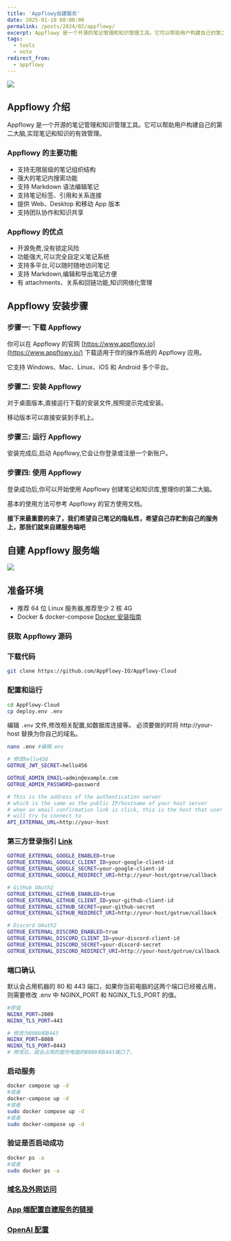 ```yaml
---
title: 'Appflowy自建服务'
date: 2025-01-10 08:00:00
permalink: /posts/2024/02/appflowy/
excerpt: Appflowy 是一个开源的笔记管理和知识管理工具。它可以帮助用户构建自己的第二大脑,实现笔记和知识的有效管理。考虑到笔记的隐私性，希望自己存贮到自己的服务上，那我们就来自建服务端吧
tags:
  - tools
  - note
redirect_from:
  - appflowy
---
```


![](https://i.imgur.com/hxPTQl7.png)

## Appflowy 介绍

Appflowy 是一个开源的笔记管理和知识管理工具。它可以帮助用户构建自己的第二大脑,实现笔记和知识的有效管理。

### Appflowy 的主要功能

- 支持无限层级的笔记组织结构
- 强大的笔记内搜索功能
- 支持 Markdown 语法编辑笔记
- 支持笔记标签、引用和关系连接
- 提供 Web、Desktop 和移动 App 版本
- 支持团队协作和知识共享

### Appflowy 的优点

- 开源免费,没有锁定风险
- 功能强大,可以完全自定义笔记系统
- 支持多平台,可以随时随地访问笔记
- 支持 Markdown,编辑和导出笔记方便
- 有 attachments、关系和回链功能,知识网络化管理

## Appflowy 安装步骤

### 步骤一: 下载 Appflowy

你可以在 Appflowy 的官网 [https://www.appflowy.io](https://www.appflowy.io/) 下载适用于你的操作系统的 Appflowy 应用。

它支持 Windows、Mac、Linux、iOS 和 Android 多个平台。

### 步骤二: 安装 Appflowy

对于桌面版本,直接运行下载的安装文件,按照提示完成安装。

移动版本可以直接安装到手机上。

### 步骤三: 运行 Appflowy

安装完成后,启动 Appflowy,它会让你登录或注册一个新账户。

### 步骤四: 使用 Appflowy

登录成功后,你可以开始使用 Appflowy 创建笔记和知识库,整理你的第二大脑。

基本的使用方法可参考 Appflowy 的官方使用文档。

**接下来最重要的来了，我们希望自己笔记的隐私性，希望自己存贮到自己的服务上，那我们就来自建服务端吧**

## 自建 Appflowy 服务端

![](https://i.imgur.com/m2uW9Jx.png)

## 准备环境

- 推荐 64 位 Linux 服务器,推荐至少 2 核 4G
- Docker & docker-compose [Docker 安装指南](https://selfhost.vip/ghost/docker)

### 获取 Appflowy 源码

### 下载代码

```bash
git clone https://github.com/AppFlowy-IO/AppFlowy-Cloud
```

### 配置和运行

```bash
cd AppFlowy-Cloud
cp deploy.env .env
```

编辑 `.env` 文件,修改相关配置,如数据库连接等。
必须要做的时将 http://your-host 替换为你自己的域名。

```bash
nano .env #编辑.env
```

```bash
# 修改hello456
GOTRUE_JWT_SECRET=hello456

GOTRUE_ADMIN_EMAIL=admin@example.com
GOTRUE_ADMIN_PASSWORD=password

# This is the address of the authentication server
# which is the same as the public IP/hostname of your host server
# when an email confirmation link is click, this is the host that user's devices
# will try to connect to
API_EXTERNAL_URL=http://your-host

```

### 第三方登录指引 [Link](https://github.com/AppFlowy-IO/AppFlowy-Cloud/blob/main/doc/AUTHENTICATION.md)

```bash
GOTRUE_EXTERNAL_GOOGLE_ENABLED=true
GOTRUE_EXTERNAL_GOOGLE_CLIENT_ID=your-google-client-id
GOTRUE_EXTERNAL_GOOGLE_SECRET=your-google-client-id
GOTRUE_EXTERNAL_GOOGLE_REDIRECT_URI=http://your-host/gotrue/callback

# GitHub OAuth2
GOTRUE_EXTERNAL_GITHUB_ENABLED=true
GOTRUE_EXTERNAL_GITHUB_CLIENT_ID=your-github-client-id
GOTRUE_EXTERNAL_GITHUB_SECRET=your-github-secret
GOTRUE_EXTERNAL_GITHUB_REDIRECT_URI=http://your-host/gotrue/callback

# Discord OAuth2
GOTRUE_EXTERNAL_DISCORD_ENABLED=true
GOTRUE_EXTERNAL_DISCORD_CLIENT_ID=your-discord-client-id
GOTRUE_EXTERNAL_DISCORD_SECRET=your-discord-secret
GOTRUE_EXTERNAL_DISCORD_REDIRECT_URI=http://your-host/gotrue/callback
```

### 端口确认

默认会占用机器的 80 和 443 端口，如果你当前电脑的这两个端口已经被占用，则需要修改 .env 中 NGINX_PORT 和 NGINX_TLS_PORT 的值。

```bash
#原值
NGINX_PORT=2080
NGINX_TLS_PORT=443

# 修改为8080和8443
NGINX_PORT=8080
NGINX_TLS_PORT=8443
# 修改后，就会占用的是你电脑的8080和8443端口了。
```

### 启动服务

```bash
docker compose up -d
#或者
docker-compose up -d
#或者
sudo docker compose up -d
#或者
sudo docker-compose up -d
```

### 验证是否启动成功

```bash
docker ps -a
#或者
sudo docker ps -a
```

### [域名及外网访问](https://selfhost.vip/ghost/network)

### [App 端配置自建服务的链接](https://docs.appflowy.io/docs/guides/appflowy/self-hosting-appflowy)

### [OpenAI 配置](https://docs.appflowy.io/docs/appflowy/product/appflowy-x-openai)
